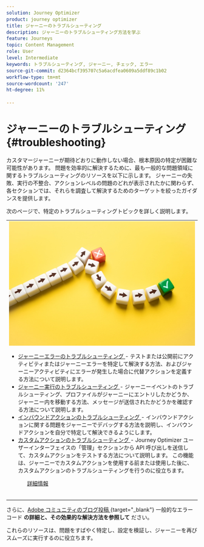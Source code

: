 ```yaml
---
solution: Journey Optimizer
product: journey optimizer
title: ジャーニーのトラブルシューティング
description: ジャーニーのトラブルシューティング方法を学ぶ
feature: Journeys
topic: Content Management
role: User
level: Intermediate
keywords: トラブルシューティング, ジャーニー, チェック, エラー
source-git-commit: d2364bcf395707c5a6acdfea0609a5ddf89c1b02
workflow-type: tm+mt
source-wordcount: '247'
ht-degree: 11%

---
```


# ジャーニーのトラブルシューティング {#troubleshooting}

カスタマージャーニーが期待どおりに動作しない場合、根本原因の特定が困難な可能性があります。 問題を効率的に解決するために、最も一般的な問題領域に関するトラブルシューティングのリソースを以下に示します。 ジャーニーの失敗、実行の不整合、アクションレベルの問題のどれが表示されたかに関わらず、各セクションでは、それらを調査して解決するためのターゲットを絞ったガイダンスを提供します。

次のページで、特定のトラブルシューティングトピックを詳しく説明します。

<table style="table-layout:fixed">
<tr style="border: 0;">
  <td>
    <div><img alt="ジャーニーエラーのトラブルシューティング" src="../assets/do-not-localize/troubleshooting.jpeg" /> 
    <br><ul><li><a href="../building-journeys/troubleshooting.md"> ジャーニーエラーのトラブルシューティング </a> - テストまたは公開前にアクティビティまたはジャーニーエラーを特定して解決する方法、およびジャーニーアクティビティにエラーが発生した場合に代替アクションを定義する方法について説明します。</li>
    <li><a href="../building-journeys/troubleshooting-execution.md"> ジャーニー実行のトラブルシューティング </a> - ジャーニーイベントのトラブルシューティング、プロファイルがジャーニーにエントリしたかどうか、ジャーニー内を移動する方法、メッセージが送信されたかどうかを確認する方法について説明します。</li>
     <li><a href="../building-journeys/troubleshooting-inbound.md"> インバウンドアクションのトラブルシューティング </a> - インバウンドアクションに関する問題をジャーニーでデバッグする方法を説明し、インバウンドアクションを自分で特定して解決できるようにします。</li>
     <li><a href="../action/troubleshoot-custom-action.md"> カスタムアクションのトラブルシューティング </a> - Journey Optimizer ユーザーインターフェイスの「管理」セクションから API 呼び出しを送信して、カスタムアクションをテストする方法について説明します。 この機能は、ジャーニーでカスタムアクションを使用する前または使用した後に、カスタムアクションのトラブルシューティングを行うのに役立ちます。</li>
    <ul>
    <div>
     <a href="../integrations/ajo-integrations.md">詳細情報</a></div>
    </div>
    <br>
  </td>
</tr>
</table>

<!--
* **[Troubleshoot journey errors](../building-journeys/troubleshooting.md)**
  Learn how to identify and resolve activity or journey errors before test or publication, and how to define a fallback action in case of an error in journey activities.

* **[Troubleshoot journey execution](../building-journeys/troubleshooting-execution.md)**
  Understand how to troubleshoot journey events, check if profiles entered your journey, how they navigate through it, and if messsages are sent.

* **[Troubleshoot inbound actions](../building-journeys/troubleshooting-inbound.md)**
  Learn how to debug issues related to inbound actions in a journey, in order to help you identify and resolve them on your own.

* **[Troubleshoot a custom action](../action/troubleshoot-custom-action.md)**
  Learn how to test your custom actions by sending API calls from the administration section of Journey Optimizer user interface. This capability helps you troubleshoot your custom actions before or after using them in a journey.

-->

さらに、[Adobe コミュニティのブログ投稿 ](https://experienceleaguecommunities.adobe.com/t5/journey-optimizer-blogs/demystifying-adobe-journey-optimizer-error-codes-root-causes-and/ba-p/760884){target="_blank"} 一般的なエラーコード **の詳細と、その効果的な解決方法を参照して** ださい。

これらのリソースは、問題をすばやく特定し、設定を検証し、ジャーニーを再びスムーズに実行するのに役立ちます。
